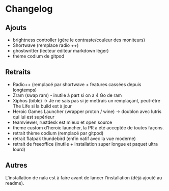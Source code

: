 # Changelog

## Ajouts

- brightness controller (gère le contraste/couleur des moniteurs)
- Shortwave (remplace radio ++)
- ghostwritter (lecteur editeur markdown léger)
- thème codium de gitpod

## Retraits

- Radio++ (remplacé par shortwave + features cassées depuis longtemps)
- Zram (swap ram) - inutile à part si on a 4 Go de ram
- Xiphos (bible) -> Je ne sais pas si je mettrais un remplaçant, peut-être The Life si la build est à jour
- Heroic Games Launcher (wrapper proton / wine) -> doublon avec lutris qui lui est supérieur
- teamviewer, rustdesk est mieux et open source
- theme custom d'heroic launcher, la PR a été acceptée de toutes façons.
- retrait thème codium (remplacé par gitpod)
- retrait flatpak thundebird (enfin natif avec la vue moderne)
- retrait de freeoffice (inutile + installation super longue et paquet ultra lourd)

## Autres

L'installation de nala est à faire avant de lancer l'installation (déjà ajouté au readme).
